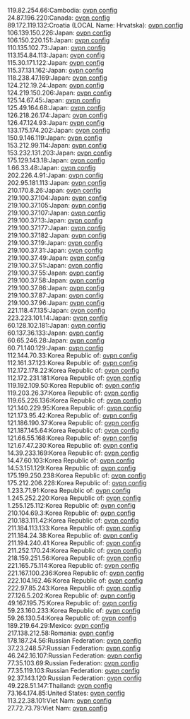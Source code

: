 119.82.254.66:Cambodia: [ovpn config](vpn/119_82_254_66.ovpn)  
24.87.196.220:Canada: [ovpn config](vpn/24_87_196_220.ovpn)  
89.172.119.132:Croatia (LOCAL Name: Hrvatska): [ovpn config](vpn/89_172_119_132.ovpn)  
106.139.150.226:Japan: [ovpn config](vpn/106_139_150_226.ovpn)  
106.150.220.151:Japan: [ovpn config](vpn/106_150_220_151.ovpn)  
110.135.102.73:Japan: [ovpn config](vpn/110_135_102_73.ovpn)  
113.154.84.113:Japan: [ovpn config](vpn/113_154_84_113.ovpn)  
115.30.171.122:Japan: [ovpn config](vpn/115_30_171_122.ovpn)  
115.37.131.162:Japan: [ovpn config](vpn/115_37_131_162.ovpn)  
118.238.47.169:Japan: [ovpn config](vpn/118_238_47_169.ovpn)  
124.212.19.24:Japan: [ovpn config](vpn/124_212_19_24.ovpn)  
124.219.150.206:Japan: [ovpn config](vpn/124_219_150_206.ovpn)  
125.14.67.45:Japan: [ovpn config](vpn/125_14_67_45.ovpn)  
125.49.164.68:Japan: [ovpn config](vpn/125_49_164_68.ovpn)  
126.218.26.174:Japan: [ovpn config](vpn/126_218_26_174.ovpn)  
126.47.124.93:Japan: [ovpn config](vpn/126_47_124_93.ovpn)  
133.175.174.202:Japan: [ovpn config](vpn/133_175_174_202.ovpn)  
150.9.146.119:Japan: [ovpn config](vpn/150_9_146_119.ovpn)  
153.212.99.114:Japan: [ovpn config](vpn/153_212_99_114.ovpn)  
153.232.131.203:Japan: [ovpn config](vpn/153_232_131_203.ovpn)  
175.129.143.18:Japan: [ovpn config](vpn/175_129_143_18.ovpn)  
1.66.33.48:Japan: [ovpn config](vpn/1_66_33_48.ovpn)  
202.226.4.91:Japan: [ovpn config](vpn/202_226_4_91.ovpn)  
202.95.181.113:Japan: [ovpn config](vpn/202_95_181_113.ovpn)  
210.170.8.26:Japan: [ovpn config](vpn/210_170_8_26.ovpn)  
219.100.37.104:Japan: [ovpn config](vpn/219_100_37_104.ovpn)  
219.100.37.105:Japan: [ovpn config](vpn/219_100_37_105.ovpn)  
219.100.37.107:Japan: [ovpn config](vpn/219_100_37_107.ovpn)  
219.100.37.13:Japan: [ovpn config](vpn/219_100_37_13.ovpn)  
219.100.37.177:Japan: [ovpn config](vpn/219_100_37_177.ovpn)  
219.100.37.182:Japan: [ovpn config](vpn/219_100_37_182.ovpn)  
219.100.37.19:Japan: [ovpn config](vpn/219_100_37_19.ovpn)  
219.100.37.31:Japan: [ovpn config](vpn/219_100_37_31.ovpn)  
219.100.37.49:Japan: [ovpn config](vpn/219_100_37_49.ovpn)  
219.100.37.51:Japan: [ovpn config](vpn/219_100_37_51.ovpn)  
219.100.37.55:Japan: [ovpn config](vpn/219_100_37_55.ovpn)  
219.100.37.58:Japan: [ovpn config](vpn/219_100_37_58.ovpn)  
219.100.37.86:Japan: [ovpn config](vpn/219_100_37_86.ovpn)  
219.100.37.87:Japan: [ovpn config](vpn/219_100_37_87.ovpn)  
219.100.37.96:Japan: [ovpn config](vpn/219_100_37_96.ovpn)  
221.118.47.135:Japan: [ovpn config](vpn/221_118_47_135.ovpn)  
223.223.101.14:Japan: [ovpn config](vpn/223_223_101_14.ovpn)  
60.128.102.181:Japan: [ovpn config](vpn/60_128_102_181.ovpn)  
60.137.36.133:Japan: [ovpn config](vpn/60_137_36_133.ovpn)  
60.65.246.28:Japan: [ovpn config](vpn/60_65_246_28.ovpn)  
60.71.140.129:Japan: [ovpn config](vpn/60_71_140_129.ovpn)  
112.144.70.33:Korea Republic of: [ovpn config](vpn/112_144_70_33.ovpn)  
112.161.37.123:Korea Republic of: [ovpn config](vpn/112_161_37_123.ovpn)  
112.172.178.22:Korea Republic of: [ovpn config](vpn/112_172_178_22.ovpn)  
112.172.231.181:Korea Republic of: [ovpn config](vpn/112_172_231_181.ovpn)  
119.192.109.50:Korea Republic of: [ovpn config](vpn/119_192_109_50.ovpn)  
119.203.26.37:Korea Republic of: [ovpn config](vpn/119_203_26_37.ovpn)  
119.65.226.136:Korea Republic of: [ovpn config](vpn/119_65_226_136.ovpn)  
121.140.229.95:Korea Republic of: [ovpn config](vpn/121_140_229_95.ovpn)  
121.173.95.42:Korea Republic of: [ovpn config](vpn/121_173_95_42.ovpn)  
121.186.190.37:Korea Republic of: [ovpn config](vpn/121_186_190_37.ovpn)  
121.187.145.64:Korea Republic of: [ovpn config](vpn/121_187_145_64.ovpn)  
121.66.55.168:Korea Republic of: [ovpn config](vpn/121_66_55_168.ovpn)  
121.67.47.230:Korea Republic of: [ovpn config](vpn/121_67_47_230.ovpn)  
14.39.233.169:Korea Republic of: [ovpn config](vpn/14_39_233_169.ovpn)  
14.47.60.103:Korea Republic of: [ovpn config](vpn/14_47_60_103.ovpn)  
14.53.151.129:Korea Republic of: [ovpn config](vpn/14_53_151_129.ovpn)  
175.199.250.238:Korea Republic of: [ovpn config](vpn/175_199_250_238.ovpn)  
175.212.206.228:Korea Republic of: [ovpn config](vpn/175_212_206_228.ovpn)  
1.233.71.91:Korea Republic of: [ovpn config](vpn/1_233_71_91.ovpn)  
1.245.252.220:Korea Republic of: [ovpn config](vpn/1_245_252_220.ovpn)  
1.255.125.112:Korea Republic of: [ovpn config](vpn/1_255_125_112.ovpn)  
210.104.69.3:Korea Republic of: [ovpn config](vpn/210_104_69_3.ovpn)  
210.183.111.42:Korea Republic of: [ovpn config](vpn/210_183_111_42.ovpn)  
211.184.113.133:Korea Republic of: [ovpn config](vpn/211_184_113_133.ovpn)  
211.184.24.38:Korea Republic of: [ovpn config](vpn/211_184_24_38.ovpn)  
211.194.240.41:Korea Republic of: [ovpn config](vpn/211_194_240_41.ovpn)  
211.252.170.24:Korea Republic of: [ovpn config](vpn/211_252_170_24.ovpn)  
218.159.251.56:Korea Republic of: [ovpn config](vpn/218_159_251_56.ovpn)  
221.165.75.114:Korea Republic of: [ovpn config](vpn/221_165_75_114.ovpn)  
221.167.100.236:Korea Republic of: [ovpn config](vpn/221_167_100_236.ovpn)  
222.104.162.46:Korea Republic of: [ovpn config](vpn/222_104_162_46.ovpn)  
222.97.85.243:Korea Republic of: [ovpn config](vpn/222_97_85_243.ovpn)  
27.126.5.202:Korea Republic of: [ovpn config](vpn/27_126_5_202.ovpn)  
49.167.195.75:Korea Republic of: [ovpn config](vpn/49_167_195_75.ovpn)  
59.23.160.233:Korea Republic of: [ovpn config](vpn/59_23_160_233.ovpn)  
59.26.130.54:Korea Republic of: [ovpn config](vpn/59_26_130_54.ovpn)  
189.219.64.29:Mexico: [ovpn config](vpn/189_219_64_29.ovpn)  
217.138.212.58:Romania: [ovpn config](vpn/217_138_212_58.ovpn)  
178.187.24.56:Russian Federation: [ovpn config](vpn/178_187_24_56.ovpn)  
37.23.248.57:Russian Federation: [ovpn config](vpn/37_23_248_57.ovpn)  
46.242.16.107:Russian Federation: [ovpn config](vpn/46_242_16_107.ovpn)  
77.35.103.69:Russian Federation: [ovpn config](vpn/77_35_103_69.ovpn)  
77.35.119.103:Russian Federation: [ovpn config](vpn/77_35_119_103.ovpn)  
92.37.143.120:Russian Federation: [ovpn config](vpn/92_37_143_120.ovpn)  
49.228.51.147:Thailand: [ovpn config](vpn/49_228_51_147.ovpn)  
73.164.174.85:United States: [ovpn config](vpn/73_164_174_85.ovpn)  
113.22.38.101:Viet Nam: [ovpn config](vpn/113_22_38_101.ovpn)  
27.72.73.79:Viet Nam: [ovpn config](vpn/27_72_73_79.ovpn)  
